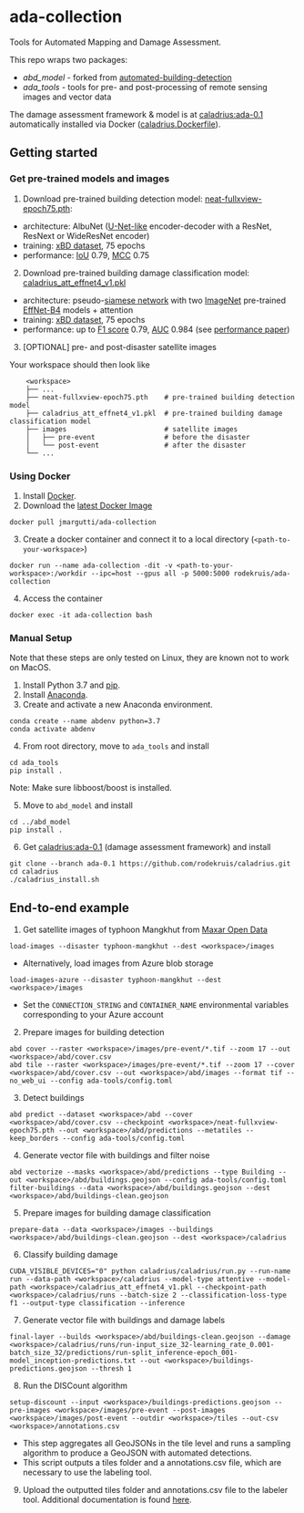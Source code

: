 # ada-collection

Tools for Automated Mapping and Damage Assessment.

This repo wraps two packages:

- *abd_model* - forked from [automated-building-detection](https://github.com/rodekruis/automated-building-detection)
- *ada_tools* - tools for pre- and post-processing of remote sensing images and vector data

The damage assessment framework & model is at [caladrius:ada-0.1](https://github.com/rodekruis/caladrius/tree/ada-0.1) automatically installed via Docker ([caladrius.Dockerfile](https://github.com/rodekruis/ada-collection/blob/master/caladrius.Dockerfile)).

## Getting started

### Get pre-trained models and images
1. Download pre-trained building detection model: [neat-fullxview-epoch75.pth](https://drive.google.com/file/d/1pMkrBjdpmOgT_MzqZSLHvmQDsZNM_Lwo/view?usp=sharing): 
  * architecture: AlbuNet ([U-Net-like](https://arxiv.org/abs/1505.04597) encoder-decoder with a ResNet, ResNext or WideResNet encoder)
  * training: [xBD dataset](https://arxiv.org/pdf/1911.09296.pdf), 75 epochs
  * performance: [IoU](https://en.wikipedia.org/wiki/Jaccard_index) 0.79, [MCC](https://en.wikipedia.org/wiki/Matthews_correlation_coefficient) 0.75
2. Download pre-trained building damage classification model: [caladrius_att_effnet4_v1.pkl](https://drive.google.com/file/d/1a_yQgHSvcatNp0KUeHmDtvdFUDJffOLq/view?usp=sharing)
  * architecture: pseudo-[siamese network](http://papers.nips.cc/paper/769-signature-verification-using-a-siamese-time-delay-neural-network) with two [ImageNet](https://ieeexplore.ieee.org/abstract/document/5206848)
pre-trained [EffNet-B4](https://arxiv.org/pdf/1905.11946.pdf) models + attention
  * training: [xBD dataset](https://arxiv.org/pdf/1911.09296.pdf), 75 epochs
  * performance: up to [F1 score](https://en.wikipedia.org/wiki/F-score) 0.79, [AUC](https://en.wikipedia.org/wiki/Receiver_operating_characteristic) 0.984 (see [performance paper](https://www.mdpi.com/2072-4292/12/17/2839))
3. [OPTIONAL] pre- and post-disaster satellite images

Your workspace should then look like
```
    <workspace>
    ├── ...
    ├── neat-fullxview-epoch75.pth    # pre-trained building detection model
    ├── caladrius_att_effnet4_v1.pkl  # pre-trained building damage classification model
    ├── images                        # satellite images
    │   ├── pre-event                 # before the disaster
    │   └── post-event                # after the disaster
    └── ...
```
### Using Docker
1. Install [Docker](https://www.docker.com/get-started).
2. Download the [latest Docker Image](https://hub.docker.com/r/rodekruis/ada-collection)
```
docker pull jmargutti/ada-collection
```
3. Create a docker container and connect it to a local directory (`<path-to-your-workspace>`)
```
docker run --name ada-collection -dit -v <path-to-your-workspace>:/workdir --ipc=host --gpus all -p 5000:5000 rodekruis/ada-collection
```
4. Access the container
```
docker exec -it ada-collection bash
```

### Manual Setup
Note that these steps are only tested on Linux, they are known not to work on MacOS. 

1. Install Python 3.7 and [pip](https://pypi.org/project/pip/).
2. Install [Anaconda](https://www.anaconda.com/products/individual).
3. Create and activate a new Anaconda environment.
```
conda create --name abdenv python=3.7 
conda activate abdenv
```
4. From root directory, move to `ada_tools` and install
```
cd ada_tools
pip install .
```
Note: Make sure libboost/boost is installed. 

5. Move to `abd_model` and install
```
cd ../abd_model
pip install .
```
6. Get [caladrius:ada-0.1](https://github.com/rodekruis/caladrius/tree/ada-0.1) (damage assessment framework) and install
```
git clone --branch ada-0.1 https://github.com/rodekruis/caladrius.git
cd caladrius
./caladrius_install.sh
```

## End-to-end example
1) Get satellite images of typhoon Mangkhut from [Maxar Open Data](https://www.maxar.com/open-data)
```
load-images --disaster typhoon-mangkhut --dest <workspace>/images
```
* Alternatively, load images from Azure blob storage
```
load-images-azure --disaster typhoon-mangkhut --dest <workspace>/images
```
* Set the `CONNECTION_STRING` and `CONTAINER_NAME` environmental variables corresponding to your Azure account

2) Prepare images for building detection
```
abd cover --raster <workspace>/images/pre-event/*.tif --zoom 17 --out <workspace>/abd/cover.csv
abd tile --raster <workspace>/images/pre-event/*.tif --zoom 17 --cover <workspace>/abd/cover.csv --out <workspace>/abd/images --format tif --no_web_ui --config ada-tools/config.toml
```
3) Detect buildings
```
abd predict --dataset <workspace>/abd --cover <workspace>/abd/cover.csv --checkpoint <workspace>/neat-fullxview-epoch75.pth --out <workspace>/abd/predictions --metatiles --keep_borders --config ada-tools/config.toml
```
4) Generate vector file with buildings and filter noise
```
abd vectorize --masks <workspace>/abd/predictions --type Building --out <workspace>/abd/buildings.geojson --config ada-tools/config.toml
filter-buildings --data <workspace>/abd/buildings.geojson --dest <workspace>/abd/buildings-clean.geojson
```
5) Prepare images for building damage classification
```
prepare-data --data <workspace>/images --buildings <workspace>/abd/buildings-clean.geojson --dest <workspace>/caladrius
```
6) Classify building damage
```
CUDA_VISIBLE_DEVICES="0" python caladrius/caladrius/run.py --run-name run --data-path <workspace>/caladrius --model-type attentive --model-path <workspace>/caladrius_att_effnet4_v1.pkl --checkpoint-path <workspace>/caladrius/runs --batch-size 2 --classification-loss-type f1 --output-type classification --inference
```
7) Generate vector file with buildings and damage labels
```
final-layer --builds <workspace>/abd/buildings-clean.geojson --damage <workspace>/caladrius/runs/run-input_size_32-learning_rate_0.001-batch_size_32/predictions/run-split_inference-epoch_001-model_inception-predictions.txt --out <workspace>/buildings-predictions.geojson --thresh 1
```
8) Run the DISCount algorithm 
```
setup-discount --input <workspace>/buildings-predictions.geojson --pre-images <workspace>/images/pre-event --post-images <workspace>/images/post-event --outdir <workspace>/tiles --out-csv <workspace>/annotations.csv 
```
- This step aggregates all GeoJSONs in the tile level and runs a sampling algorithm to produce a GeoJSON with automated detections. 
- This script outputs a tiles folder and a annotations.csv file, which are necessary to use the labeling tool. 
9) Upload the outputted tiles folder and annotations.csv file to the labeler tool. Additional documentation is found [here](https://github.com/UMassCDS/satellite-imagery-labeling-tool/blob/containerization/docs/Labeler.md).